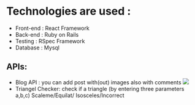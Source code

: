 # Technologies are used :
  - Front-end : React Framework
  - Back-end : Ruby on Rails
  - Testing : RSpec Framework
  - Database : Mysql

## APIs:
  - Blog API : you can add post with(out) images also with comments
        ![](imgs/comments.gif)
  - Triangel Checker: check if a triangle (by entering three parameters a,b,c) Scaleme/Equilat/
                            Isosceles/Incorrect